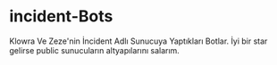 # incident-Bots
Klowra Ve Zeze'nin İncident Adlı Sunucuya Yaptıkları Botlar.
İyi bir star gelirse public sunucuların altyapılarını
salarım.
